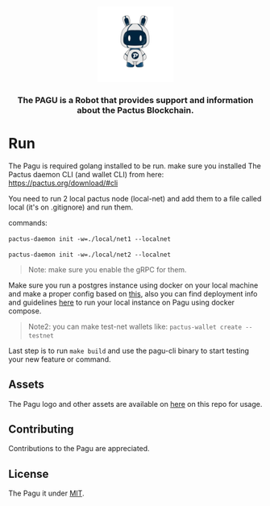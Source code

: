 <p align="center">
    <img alt="Pagu" src="./assets/PAGU.png" width="150" height="150" />
</p>

<h3 align="center">
The PAGU is a Robot that provides support and information about the Pactus Blockchain.
</h3>

# Run

The Pagu is required golang installed to be run. make sure you installed The Pactus daemon CLI (and wallet CLI) from here:
https://pactus.org/download/#cli

You need to run 2 local pactus node (local-net) and add them to a file called local (it's on .gitignore) and run them. 

commands:

```pactus-daemon init -w=./local/net1 --localnet```

```pactus-daemon init -w=./local/net2 --localnet```

> Note: make sure you enable the gRPC for them.

Make sure you run a postgres instance using docker on your local machine and make a proper config based on [this](./config/), also you can find deployment info and guidelines [here](./deployment/) to run your local instance on Pagu using docker compose.

> Note2: you can make test-net wallets like: `pactus-wallet create --testnet`


Last step is to run `make build` and use the pagu-cli binary to start testing your new feature or command.

## Assets

The Pagu logo and other assets are available on [here](./assets/) on this repo for usage.

## Contributing

Contributions to the Pagu are appreciated.

## License

The Pagu it under [MIT](./LICENSE).
